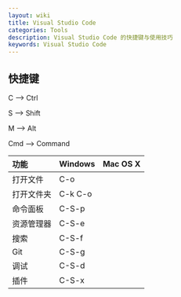 ```yaml
---
layout: wiki
title: Visual Studio Code
categories: Tools
description: Visual Studio Code 的快捷键与使用技巧
keywords: Visual Studio Code
---
```


## 快捷键

C --> Ctrl

S --> Shift

M --> Alt

Cmd --> Command

| 功能       | Windows | Mac OS X |
|:-----------|:--------|:---------|
| 打开文件   | C-o     |          |
| 打开文件夹 | C-k C-o |          |
| 命令面板   | C-S-p   |          |
| 资源管理器 | C-S-e   |          |
| 搜索       | C-S-f   |          |
| Git        | C-S-g   |          |
| 调试       | C-S-d   |          |
| 插件       | C-S-x   |          |
